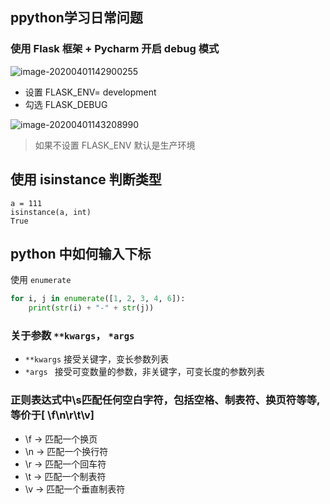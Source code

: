 ## ppython学习日常问题

### 使用 Flask 框架 + Pycharm 开启 debug 模式

![image-20200401142900255](https://img.mupaie.com/image-20200401142900255.png)

* 设置 FLASK_ENV= development
* 勾选 FLASK_DEBUG 

![image-20200401143208990](https://img.mupaie.com/image-20200401143208990.png)

> 如果不设置 FLASK_ENV 默认是生产环境

## 使用 isinstance 判断类型

```
a = 111
isinstance(a, int)
True
```

## python 中如何输入下标

使用 `enumerate`

```python
for i, j in enumerate([1, 2, 3, 4, 6]):
	print(str(i) + "-" + str(j))
```

### 关于参数 `**kwargs`， `*args`

* `**kwargs` 接受关键字，变长参数列表
* `*args ` 接受可变数量的参数，非关键字，可变长度的参数列表

### 正则表达式中\s匹配任何空白字符，包括空格、制表符、换页符等等, 等价于[ \f\n\r\t\v]

- \f -> 匹配一个换页
- \n -> 匹配一个换行符
- \r -> 匹配一个回车符
- \t -> 匹配一个制表符
- \v -> 匹配一个垂直制表符